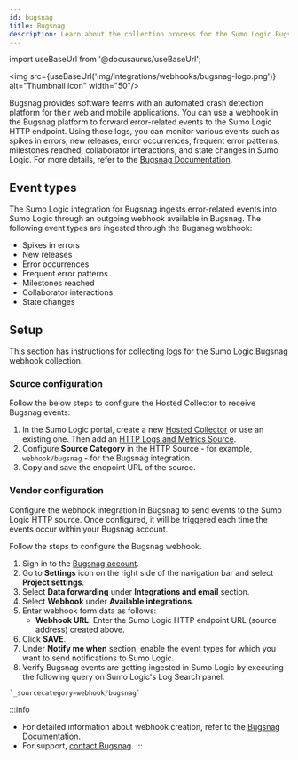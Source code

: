 ```yaml
---
id: bugsnag
title: Bugsnag
description: Learn about the collection process for the Sumo Logic Bugsnag integration.
---
```

import useBaseUrl from '@docusaurus/useBaseUrl';

<img src={useBaseUrl('img/integrations/webhooks/bugsnag-logo.png')} alt="Thumbnail icon" width="50"/>

Bugsnag provides software teams with an automated crash detection platform for their web and mobile applications. You can use a webhook in the Bugsnag platform to forward error-related events to the Sumo Logic HTTP endpoint. Using these logs, you can monitor various events such as spikes in errors, new releases, error occurrences, frequent error patterns, milestones reached, collaborator interactions, and state changes in Sumo Logic. For more details, refer to the [Bugsnag Documentation](https://docs.bugsnag.com/).

## Event types

The Sumo Logic integration for Bugsnag ingests error-related events into Sumo Logic through an outgoing webhook available in Bugsnag. The following event types are ingested through the Bugsnag webhook:
- Spikes in errors
- New releases
- Error occurrences
- Frequent error patterns
- Milestones reached
- Collaborator interactions
- State changes

## Setup

This section has instructions for collecting logs for the Sumo Logic Bugsnag webhook collection.

### Source configuration

Follow the below steps to configure the Hosted Collector to receive Bugsnag events:

1. In the Sumo Logic portal, create a new [Hosted Collector](/docs/send-data/hosted-collectors/configure-hosted-collector/) or use an existing one. Then add an [HTTP Logs and Metrics Source](/docs/send-data/hosted-collectors/http-source/logs-metrics/#configure-an-httplogs-and-metrics-source).
2. Configure **Source Category** in the HTTP Source - for example, `webhook/bugsnag` - for the Bugsnag integration.
3. Copy and save the endpoint URL of the source.

### Vendor configuration

Configure the webhook integration in Bugsnag to send events to the Sumo Logic HTTP source. Once configured, it will be triggered each time the events occur within your Bugsnag account.

Follow the steps to configure the Bugsnag webhook.

1. Sign in to the [Bugsnag account](https://app.bugsnag.com/user/sign_in).
2. Go to **Settings** icon on the right side of the navigation bar and select **Project settings**.
3. Select **Data forwarding** under **Integrations and email** section.
4. Select **Webhook** under **Available integrations**.
6. Enter webhook form data as follows:
    - **Webhook URL**. Enter the Sumo Logic HTTP endpoint URL (source address) created above.
7. Click **SAVE**.
8. Under **Notify me when** section, enable the event types for which you want to send notifications to Sumo Logic.
9. Verify Bugsnag events are getting ingested in Sumo Logic by executing the following query on Sumo Logic's Log Search panel.
```sql
`_sourcecategory=webhook/bugsnag`
```

:::info
- For detailed information about webhook creation, refer to the [Bugsnag Documentation](https://docs.bugsnag.com/product/integrations/data-forwarding/webhook/).
- For support, [contact Bugsnag](https://docs.bugsnag.com/platforms/macos/support/).
:::

